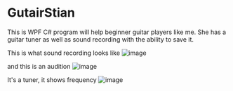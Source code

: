 # GutairStian

This is WPF C# program will help beginner guitar players like me. She has a guitar tuner as well as sound recording with the ability to save it.

This is what sound recording looks like
![image](https://user-images.githubusercontent.com/66825034/226745709-2ce3d120-fc21-4dee-a027-d4848d4ac36d.png)

and this is an audition
![image](https://user-images.githubusercontent.com/66825034/226745825-b4e53727-db5d-4708-bc6c-253739c8203d.png)

It's a tuner, it shows frequency
![image](https://user-images.githubusercontent.com/66825034/226745902-c520e8a3-c769-4b06-860b-3f5ea91182e1.png)
